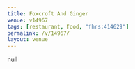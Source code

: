 ```yaml
---
title: Foxcroft And Ginger
venue: v14967
tags: [restaurant, food, "fhrs:414629"]
permalink: /v/14967/
layout: venue
---
```

null